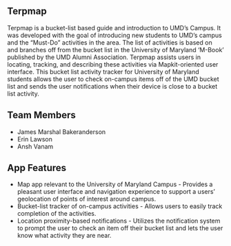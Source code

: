 ## Terpmap

Terpmap is a bucket-list based guide and introduction to UMD’s Campus. It was developed with the goal of introducing new students to UMD’s campus and the “Must-Do” activities in the area. The list of activities is based on and branches off from the bucket list in the University of Maryland ‘M-Book’ published by the UMD Alumni Association. Terpmap assists users in locating, tracking, and describing these activities via Mapkit-oriented user interface. This bucket list activity tracker for University of Maryland students allows the user to check on-campus items off of the UMD bucket list and sends the user notifications when their device is close to a bucket list activity.

## Team Members

* James Marshal Bakeranderson
* Erin Lawson
* Ansh Vanam

## App Features

* Map app relevant to the University of Maryland Campus - Provides a pleasant user interface and navigation experience to support a users’ geolocation of points of interest around campus.
* Bucket-list tracker of on-campus activities - Allows users to easily track completion of the activities.
* Location proximity-based notifications - Utilizes the notification system to prompt the user to check an item off their bucket list and lets the user know what activity they are near.
